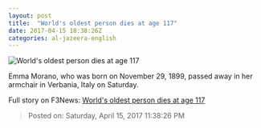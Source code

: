 ```yaml
---
layout: post
title:  "World's oldest person dies at age 117"
date: 2017-04-15 18:38:26Z
categories: al-jazeera-english
---
```


![World's oldest person dies at age 117](http://www.aljazeera.com/mritems/Images/2017/4/15/766e2f66b5df4648ba2ac0940afdad90_18.jpg)

Emma Morano, who was born on November 29, 1899, passed away in her armchair in Verbania, Italy on Saturday.


Full story on F3News: [World's oldest person dies at age 117](http://www.f3nws.com/n/Sc3nVJ)

> Posted on: Saturday, April 15, 2017 11:38:26 PM
